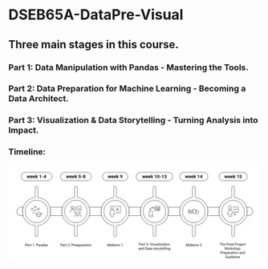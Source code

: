 # DSEB65A-DataPre-Visual

## Three main stages in this course.

### Part 1: Data Manipulation with Pandas - Mastering the Tools.

### Part 2: Data Preparation for Machine Learning - Becoming a Data Architect.

### Part 3: Visualization & Data Storytelling - Turning Analysis into Impact.

### Timeline:
![alt text](image.png)
